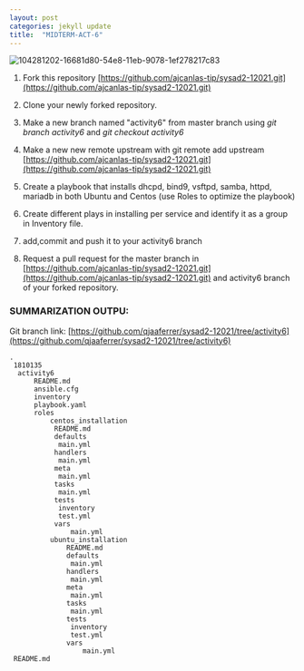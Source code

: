 ```yaml
---
layout: post
categories: jekyll update
title:  "MIDTERM-ACT-6"
---
```


![104281202-16681d80-54e8-11eb-9078-1ef278217c83](https://user-images.githubusercontent.com/75325962/104575255-ea889b80-5691-11eb-9cff-aff07244d103.png)

1. Fork this repository [https://github.com/ajcanlas-tip/sysad2-12021.git](https://github.com/ajcanlas-tip/sysad2-12021.git)

2. Clone your newly forked repository.

3. Make a new branch named "activity6" from master branch using *git branch activity6* and *git checkout activity6*

4. Make a new new remote upstream with git remote add upstream  [https://github.com/ajcanlas-tip/sysad2-12021.git](https://github.com/ajcanlas-tip/sysad2-12021.git)

5. Create a playbook that installs dhcpd, bind9, vsftpd, samba, httpd, mariadb in both Ubuntu and Centos (use Roles to optimize the playbook)

6. Create different plays in installing per service and identify it as a group in Inventory file.

7. add,commit and push it to your activity6 branch

8. Request a pull request for the master branch in [https://github.com/ajcanlas-tip/sysad2-12021.git](https://github.com/ajcanlas-tip/sysad2-12021.git)  and activity6 branch of your forked repository.

### SUMMARIZATION OUTPU:

Git branch link: [https://github.com/qjaaferrer/sysad2-12021/tree/activity6](https://github.com/qjaaferrer/sysad2-12021/tree/activity6)

```
.
 1810135
  activity6
      README.md
      ansible.cfg
      inventory
      playbook.yaml
      roles
          centos_installation
           README.md
           defaults
            main.yml
           handlers
            main.yml
           meta
            main.yml
           tasks
            main.yml
           tests
            inventory
            test.yml
           vars
               main.yml
          ubuntu_installation
              README.md
              defaults
               main.yml
              handlers
               main.yml
              meta
               main.yml
              tasks
               main.yml
              tests
               inventory
               test.yml
              vars
                  main.yml
 README.md

```

